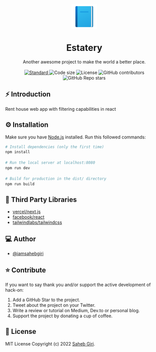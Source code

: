 <p align="center">
  <a href="https://github.com/iamsahebgiri/estatery">
    <img alt="hack-on" height="80" src="https://raw.githubusercontent.com/iamsahebgiri/add-readme/main/static/add-readme.png">
  </a>
</p>
<h1 align="center">Estatery</h1>

<div align="center">
Another awesome project to make the world a better place.
</div>

<br />

<div align="center">
  <a href="https://standardjs.com">
    <img src="https://img.shields.io/badge/code%20style-standard-brightgreen.svg?style=flat-square"
      alt="Standard" />
  </a>
  
  <img src="https://img.shields.io/github/languages/code-size/iamsahebgiri/hack-on?style=flat-square" alt="Code size" />

  <img src="https://img.shields.io/github/license/iamsahebgiri/hack-on?style=flat-square" alt="License" />

  <img alt="GitHub contributors" src="https://img.shields.io/github/contributors/iamsahebgiri/hack-on?style=flat-square">

  <img alt="GitHub Repo stars" src="https://img.shields.io/github/stars/iamsahebgiri/hack-on?style=social">
</div>

## ⚡️ Introduction

Rent house web app with filtering capabilities in react

## ⚙️ Installation

Make sure you have [Node.js](https://nodejs.org/en/download/) installed.
Run this followed commands:

```bash
# Install dependencies (only the first time)
npm install

# Run the local server at localhost:8080
npm run dev

# Build for production in the dist/ directory
npm run build
```

## 🌱 Third Party Libraries

- [vercel/next.js](https://github.com/vercel/next.js)
- [facebook/react](https://github.com/facebook/react)
- [tailwindlabs/tailwindcss](https://github.com/tailwindlabs/tailwindcss)

## ‍💻 Author

- [@iamsahebgiri](https://github.com/iamsahebgiri)

## ⭐️ Contribute

If you want to say thank you and/or support the active development of hack-on:

1. Add a GitHub Star to the project.
2. Tweet about the project on your Twitter.
3. Write a review or tutorial on Medium, Dev.to or personal blog.
4. Support the project by donating a cup of coffee.

## 🧾 License

MIT License Copyright (c) 2022 [Saheb Giri](https://github.com/iamsahebgiri).

